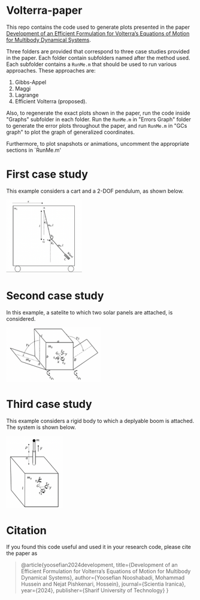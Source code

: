 # Volterra-paper

This repo contains the code used to generate plots presented in the paper [Development of an Efficient Formulation for Volterra’s Equations of Motion for Multibody Dynamical Systems](https://scientiairanica.sharif.edu/article_23551.html). 

Three folders are provided that correspond to three case studies provided in the paper. Each folder contain subfolders named after the method used. Each subfolder contains a `RunMe.m` that should be used to run various approaches. These approaches are: 

1. Gibbs-Appel
2. Maggi
3. Lagrange
4. Efficient Volterra (proposed).

Also, to regenerate the exact plots shown in the paper, run the code inside "Graphs" subfolder in each folder. Run the `RunMe.m` in "Errors Graph" folder to generate the error plots throughout the paper, and run `RunMe.m` in "GCs graph" to plot the graph of generalized coordinates.

Furthermore, to plot snapshots or animations, uncomment the appropriate sections in `RunMe.m'

# First case study
This example considers a cart and a 2-DOF pendulum, as shown below.

<img src="/images/caseStudy1.png" width="40%" height="40%">

# Second case study
In this example, a satelite to which two solar panels are attached, is considered.

<img src="/images/caseStudy2.png" width="50%" height="50%">

# Third case study
This example considers a rigid body to which a deplyable boom is attached. The system is shown below.

<img src="/images/caseStudy3.png" width="30%" height="30%">

# Citation
If you found this code useful and used it in your research code, please cite the paper as

> @article{yoosefian2024development,
> title={Development of an Efficient Formulation for Volterra’s Equations of Motion for Multibody Dynamical Systems},
> author={Yoosefian Nooshabadi, Mohammad Hussein and Nejat Pishkenari, Hossein},
> journal={Scientia Iranica},
> year={2024},
> publisher={Sharif University of Technology}
> }
